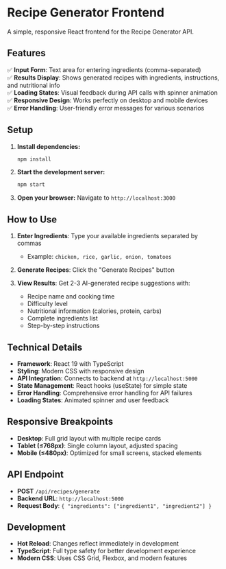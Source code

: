 # Recipe Generator Frontend

A simple, responsive React frontend for the Recipe Generator API.

## Features

✅ **Input Form**: Text area for entering ingredients (comma-separated)  
✅ **Results Display**: Shows generated recipes with ingredients, instructions, and nutritional info  
✅ **Loading States**: Visual feedback during API calls with spinner animation  
✅ **Responsive Design**: Works perfectly on desktop and mobile devices  
✅ **Error Handling**: User-friendly error messages for various scenarios  

## Setup

1. **Install dependencies:**
   ```bash
   npm install
   ```

2. **Start the development server:**
   ```bash
   npm start
   ```

3. **Open your browser:**
   Navigate to `http://localhost:3000`

## How to Use

1. **Enter Ingredients**: Type your available ingredients separated by commas
   - Example: `chicken, rice, garlic, onion, tomatoes`

2. **Generate Recipes**: Click the "Generate Recipes" button

3. **View Results**: Get 2-3 AI-generated recipe suggestions with:
   - Recipe name and cooking time
   - Difficulty level
   - Nutritional information (calories, protein, carbs)
   - Complete ingredients list
   - Step-by-step instructions

## Technical Details

- **Framework**: React 19 with TypeScript
- **Styling**: Modern CSS with responsive design
- **API Integration**: Connects to backend at `http://localhost:5000`
- **State Management**: React hooks (useState) for simple state
- **Error Handling**: Comprehensive error handling for API failures
- **Loading States**: Animated spinner and user feedback

## Responsive Breakpoints

- **Desktop**: Full grid layout with multiple recipe cards
- **Tablet (≤768px)**: Single column layout, adjusted spacing
- **Mobile (≤480px)**: Optimized for small screens, stacked elements

## API Endpoint

- **POST** `/api/recipes/generate`
- **Backend URL**: `http://localhost:5000`
- **Request Body**: `{ "ingredients": ["ingredient1", "ingredient2"] }`

## Development

- **Hot Reload**: Changes reflect immediately in development
- **TypeScript**: Full type safety for better development experience
- **Modern CSS**: Uses CSS Grid, Flexbox, and modern features
